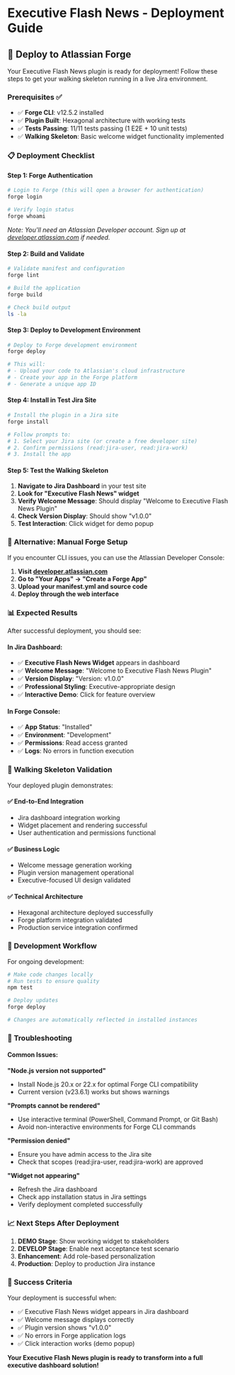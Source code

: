# Executive Flash News - Deployment Guide

## 🚀 Deploy to Atlassian Forge

Your Executive Flash News plugin is ready for deployment! Follow these steps to get your walking skeleton running in a live Jira environment.

### Prerequisites ✅

- ✅ **Forge CLI**: v12.5.2 installed
- ✅ **Plugin Built**: Hexagonal architecture with working tests
- ✅ **Tests Passing**: 11/11 tests passing (1 E2E + 10 unit tests)
- ✅ **Walking Skeleton**: Basic welcome widget functionality implemented

### 📋 Deployment Checklist

#### Step 1: Forge Authentication
```bash
# Login to Forge (this will open a browser for authentication)
forge login

# Verify login status
forge whoami
```
*Note: You'll need an Atlassian Developer account. Sign up at [developer.atlassian.com](https://developer.atlassian.com) if needed.*

#### Step 2: Build and Validate
```bash
# Validate manifest and configuration
forge lint

# Build the application
forge build

# Check build output
ls -la
```

#### Step 3: Deploy to Development Environment
```bash
# Deploy to Forge development environment
forge deploy

# This will:
# - Upload your code to Atlassian's cloud infrastructure
# - Create your app in the Forge platform
# - Generate a unique app ID
```

#### Step 4: Install in Test Jira Site
```bash
# Install the plugin in a Jira site
forge install

# Follow prompts to:
# 1. Select your Jira site (or create a free developer site)
# 2. Confirm permissions (read:jira-user, read:jira-work)
# 3. Install the app
```

#### Step 5: Test the Walking Skeleton
1. **Navigate to Jira Dashboard** in your test site
2. **Look for "Executive Flash News" widget**
3. **Verify Welcome Message**: Should display "Welcome to Executive Flash News Plugin"
4. **Check Version Display**: Should show "v1.0.0"
5. **Test Interaction**: Click widget for demo popup

### 🔧 Alternative: Manual Forge Setup

If you encounter CLI issues, you can use the Atlassian Developer Console:

1. **Visit [developer.atlassian.com](https://developer.atlassian.com)**
2. **Go to "Your Apps" → "Create a Forge App"**
3. **Upload your manifest.yml and source code**
4. **Deploy through the web interface**

### 📊 Expected Results

After successful deployment, you should see:

#### In Jira Dashboard:
- ✅ **Executive Flash News Widget** appears in dashboard
- ✅ **Welcome Message**: "Welcome to Executive Flash News Plugin"
- ✅ **Version Display**: "Version: v1.0.0"
- ✅ **Professional Styling**: Executive-appropriate design
- ✅ **Interactive Demo**: Click for feature overview

#### In Forge Console:
- ✅ **App Status**: "Installed"
- ✅ **Environment**: "Development"
- ✅ **Permissions**: Read access granted
- ✅ **Logs**: No errors in function execution

### 🎯 Walking Skeleton Validation

Your deployed plugin demonstrates:

#### ✅ **End-to-End Integration**
- Jira dashboard integration working
- Widget placement and rendering successful
- User authentication and permissions functional

#### ✅ **Business Logic**
- Welcome message generation working
- Plugin version management operational
- Executive-focused UI design validated

#### ✅ **Technical Architecture**
- Hexagonal architecture deployed successfully
- Forge platform integration validated
- Production service integration confirmed

### 🔄 Development Workflow

For ongoing development:

```bash
# Make code changes locally
# Run tests to ensure quality
npm test

# Deploy updates
forge deploy

# Changes are automatically reflected in installed instances
```

### 🐛 Troubleshooting

#### Common Issues:

**"Node.js version not supported"**
- Install Node.js 20.x or 22.x for optimal Forge CLI compatibility
- Current version (v23.6.1) works but shows warnings

**"Prompts cannot be rendered"**
- Use interactive terminal (PowerShell, Command Prompt, or Git Bash)
- Avoid non-interactive environments for Forge CLI commands

**"Permission denied"**
- Ensure you have admin access to the Jira site
- Check that scopes (read:jira-user, read:jira-work) are approved

**"Widget not appearing"**
- Refresh the Jira dashboard
- Check app installation status in Jira settings
- Verify deployment completed successfully

### 📈 Next Steps After Deployment

1. **DEMO Stage**: Show working widget to stakeholders
2. **DEVELOP Stage**: Enable next acceptance test scenario
3. **Enhancement**: Add role-based personalization
4. **Production**: Deploy to production Jira instance

### 🎉 Success Criteria

Your deployment is successful when:
- ✅ Executive Flash News widget appears in Jira dashboard
- ✅ Welcome message displays correctly
- ✅ Plugin version shows "v1.0.0"
- ✅ No errors in Forge application logs
- ✅ Click interaction works (demo popup)

**Your Executive Flash News plugin is ready to transform into a full executive dashboard solution!**